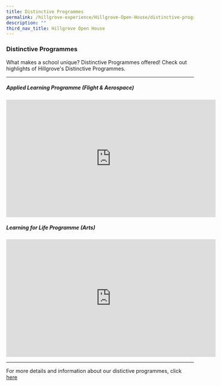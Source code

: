 ```yaml
---
title: Distinctive Programmes
permalink: /hillgrove-experience/Hillgrove-Open-House/distinctive-programmes/
description: ""
third_nav_title: Hillgrove Open House
---
```

### **Distinctive Programmes**
What makes a school unique? Distinctive Programmes offered! Check out highlights of Hillgrove's Distinctive Programmes.

----------------------------------------------------------------
##### **Applied Learning Programme (Flight & Aerospace)**

<iframe width="562" height="316" src="https://www.youtube.com/embed/i-bwjJr_ojQ" title="Applied Learning Programme - Flight & Aerospace" frameborder="0" allow="accelerometer; autoplay; clipboard-write; encrypted-media; gyroscope; picture-in-picture" allowfullscreen></iframe>

##### **Learning for Life Programme (Arts)**

<iframe width="562" height="316" src="https://www.youtube.com/embed/p3IlCHrw96Y" title="Learning for Life Programme - Arts" frameborder="0" allow="accelerometer; autoplay; clipboard-write; encrypted-media; gyroscope; picture-in-picture" allowfullscreen></iframe>

----------------------------------------------------------------
For more details and information about our distictive programmes, click [here](https://staging.df867at3k0x17.amplifyapp.com/hillgrove-experience/Distinctive-Programmes/ALP/)